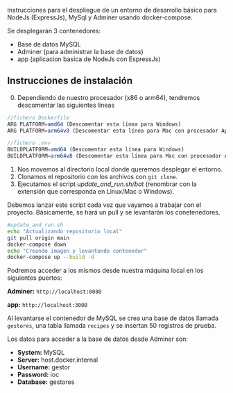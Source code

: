 Instrucciones para el despliegue de un entorno de desarrollo básico para NodeJs (ExpressJs), MySql y Adminer usando docker-compose.

Se desplegarán 3 contenedores:
- Base de datos MySQL
- Adminer (para administrar la base de datos)
- app (aplicacion basica de NodeJs con EspressJs)



## Instrucciones de instalación


0. Dependiendo de nuestro procesador (x86 o arm64), tendremos descomentar las siguientes lineas


```js
//fichero Dockerfile
ARG PLATFORM=amd64 (Descomentar esta línea para Windows)
ARG PLATFORM=arm64v8 (Descomentar esta línea para Mac con procesador Apple Silicon)
```


```js
//fichero .env
BUILDPLATFORM=amd64 (Descomentar esta línea para Windows)
BUILDPLATFORM=arm64v8 (Descomentar esta línea para Mac con procesador Apple Silicon)
````

1. Nos movemos al directorio local donde queremos desplegar el entorno.
2. Clonamos el repositorio con los archivos con ```git clone```.
3. Ejecutamos el script *update_and_run.sh/bat* (renombrar con la extensión que corresponda en Linux/Mac o Windows).

Debemos lanzar este script cada vez que vayamos a trabajar con el proyecto. Básicamente, se hará un pull y se levantarán los conetenedores.

```bash
#update_and_run.sh
echo "Actualizando repositorio local"
git pull origin main
docker-compose down
echo "Creando imagen y levantando contenedor"
docker-compose up --build -d 
```


Podremos acceder a los mismos desde nuestra máquina local en los siguientes puertos:

**Adminer:** ```http://localhost:8080```

**app:** ```http://localhost:3000```

Al levantarse el contenedor de MySQL se crea una base de datos llamada ```gestores```, una tabla llamada ```recipes``` y se insertan 50 registros de prueba.

Los datos para acceder a la base de datos desde Adminer son:


- **System:**	MySQL
- **Server:**	host.docker.internal
- **Username:** gestor
- **Password:** ioc
- **Database:** gestores

